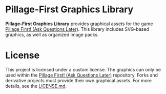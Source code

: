 # Pillage-First Graphics Library

**Pillage-First Graphics Library** provides graphical assets for the game [Pillage First! (Ask Questions Later)](https://github.com/jurerotar/Pillage-First-Ask-Questions-Later). This library includes SVG-based graphics, as well as organized image packs.

# License

This project is licensed under a custom license. The graphics can only be used within the [Pillage First! (Ask Questions Later)](https://github.com/jurerotar/Pillage-First-Ask-Questions-Later) repository. Forks and derivative projects must provide their own graphical assets. For more details, see the [LICENSE.md](/LICENSE.md).
